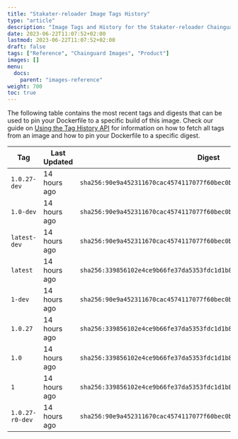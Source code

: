 ```yaml
---
title: "Stakater-reloader Image Tags History"
type: "article"
description: "Image Tags and History for the Stakater-reloader Chainguard Image"
date: 2023-06-22T11:07:52+02:00
lastmod: 2023-06-22T11:07:52+02:00
draft: false
tags: ["Reference", "Chainguard Images", "Product"]
images: []
menu:
  docs:
    parent: "images-reference"
weight: 700
toc: true
---
```


The following table contains the most recent tags and digests that can be used to pin your Dockerfile to a specific build of this image. Check our guide on [Using the Tag History API](/chainguard/chainguard-images/using-the-tag-history-api/) for information on how to fetch all tags from an image and how to pin your Dockerfile to a specific digest.

| Tag             | Last Updated | Digest                                                                    |
|-----------------|--------------|---------------------------------------------------------------------------|
| `1.0.27-dev`    | 14 hours ago | `sha256:90e9a452311670cac4574117077f60bec0b3d66c48c118ad798c62ed5cc34dc2` |
| `1.0-dev`       | 14 hours ago | `sha256:90e9a452311670cac4574117077f60bec0b3d66c48c118ad798c62ed5cc34dc2` |
| `latest-dev`    | 14 hours ago | `sha256:90e9a452311670cac4574117077f60bec0b3d66c48c118ad798c62ed5cc34dc2` |
| `latest`        | 14 hours ago | `sha256:339856102e4ce9b66fe37da5353fdc1d1b8d7807e1ce5138b16e00f7e67c56c0` |
| `1-dev`         | 14 hours ago | `sha256:90e9a452311670cac4574117077f60bec0b3d66c48c118ad798c62ed5cc34dc2` |
| `1.0.27`        | 14 hours ago | `sha256:339856102e4ce9b66fe37da5353fdc1d1b8d7807e1ce5138b16e00f7e67c56c0` |
| `1.0`           | 14 hours ago | `sha256:339856102e4ce9b66fe37da5353fdc1d1b8d7807e1ce5138b16e00f7e67c56c0` |
| `1`             | 14 hours ago | `sha256:339856102e4ce9b66fe37da5353fdc1d1b8d7807e1ce5138b16e00f7e67c56c0` |
| `1.0.27-r0-dev` | 14 hours ago | `sha256:90e9a452311670cac4574117077f60bec0b3d66c48c118ad798c62ed5cc34dc2` |
